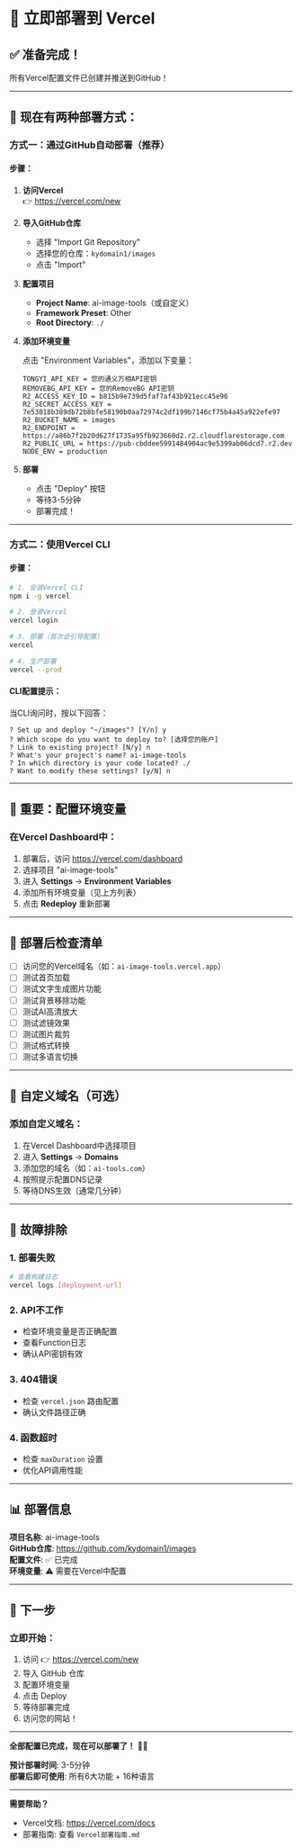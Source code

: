 # 🚀 立即部署到 Vercel

## ✅ 准备完成！

所有Vercel配置文件已创建并推送到GitHub！

---

## 🎯 现在有两种部署方式：

### **方式一：通过GitHub自动部署（推荐）**

#### **步骤：**

1. **访问Vercel**  
   👉 https://vercel.com/new

2. **导入GitHub仓库**
   - 选择 "Import Git Repository"
   - 选择您的仓库：`kydomain1/images`
   - 点击 "Import"

3. **配置项目**
   - **Project Name**: ai-image-tools（或自定义）
   - **Framework Preset**: Other
   - **Root Directory**: `./`

4. **添加环境变量**
   
   点击 "Environment Variables"，添加以下变量：

   ```
   TONGYI_API_KEY = 您的通义万相API密钥
   REMOVEBG_API_KEY = 您的RemoveBG API密钥
   R2_ACCESS_KEY_ID = b815b9e739d5faf7af43b921ecc45e96
   R2_SECRET_ACCESS_KEY = 7e53018b389db72b8bfe58190b0aa72974c2df199b7146cf75b4a45a922efe97
   R2_BUCKET_NAME = images
   R2_ENDPOINT = https://a86b7f2b20d627f1735a95fb923660d2.r2.cloudflarestorage.com
   R2_PUBLIC_URL = https://pub-cbddee5991484904ac9e5399ab06dcd7.r2.dev
   NODE_ENV = production
   ```

5. **部署**
   - 点击 "Deploy" 按钮
   - 等待3-5分钟
   - 部署完成！

---

### **方式二：使用Vercel CLI**

#### **步骤：**

```bash
# 1. 安装Vercel CLI
npm i -g vercel

# 2. 登录Vercel
vercel login

# 3. 部署（首次会引导配置）
vercel

# 4. 生产部署
vercel --prod
```

#### **CLI配置提示：**

当CLI询问时，按以下回答：

```
? Set up and deploy "~/images"? [Y/n] y
? Which scope do you want to deploy to? [选择您的账户]
? Link to existing project? [N/y] n
? What's your project's name? ai-image-tools
? In which directory is your code located? ./
? Want to modify these settings? [y/N] n
```

---

## 🔑 重要：配置环境变量

### **在Vercel Dashboard中：**

1. 部署后，访问 https://vercel.com/dashboard
2. 选择项目 "ai-image-tools"
3. 进入 **Settings** → **Environment Variables**
4. 添加所有环境变量（见上方列表）
5. 点击 **Redeploy** 重新部署

---

## 📝 部署后检查清单

- [ ] 访问您的Vercel域名（如：`ai-image-tools.vercel.app`）
- [ ] 测试首页加载
- [ ] 测试文字生成图片功能
- [ ] 测试背景移除功能
- [ ] 测试AI高清放大
- [ ] 测试滤镜效果
- [ ] 测试图片裁剪
- [ ] 测试格式转换
- [ ] 测试多语言切换

---

## 🎨 自定义域名（可选）

### **添加自定义域名：**

1. 在Vercel Dashboard中选择项目
2. 进入 **Settings** → **Domains**
3. 添加您的域名（如：`ai-tools.com`）
4. 按照提示配置DNS记录
5. 等待DNS生效（通常几分钟）

---

## 🚨 故障排除

### **1. 部署失败**
```bash
# 查看构建日志
vercel logs [deployment-url]
```

### **2. API不工作**
- 检查环境变量是否正确配置
- 查看Function日志
- 确认API密钥有效

### **3. 404错误**
- 检查 `vercel.json` 路由配置
- 确认文件路径正确

### **4. 函数超时**
- 检查 `maxDuration` 设置
- 优化API调用性能

---

## 📊 部署信息

**项目名称**: ai-image-tools  
**GitHub仓库**: https://github.com/kydomain1/images  
**配置文件**: ✅ 已完成  
**环境变量**: ⚠️ 需要在Vercel中配置  

---

## 🎉 下一步

### **立即开始：**

1. 访问 👉 https://vercel.com/new
2. 导入 GitHub 仓库
3. 配置环境变量
4. 点击 Deploy
5. 等待部署完成
6. 访问您的网站！

---

**全部配置已完成，现在可以部署了！** 🚀✨

**预计部署时间**: 3-5分钟  
**部署后即可使用**: 所有6大功能 + 16种语言

---

**需要帮助？**
- Vercel文档: https://vercel.com/docs
- 部署指南: 查看 `Vercel部署指南.md`


